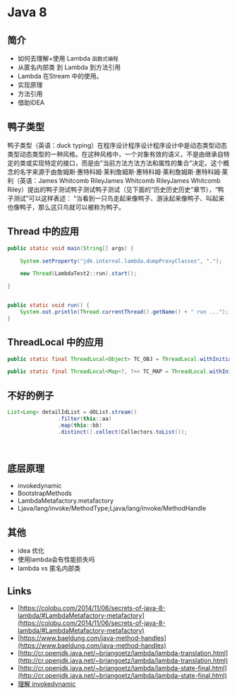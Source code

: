 # Java 8

## 简介

- 如何去理解+使用 Lambda `函数式编程`
- 从匿名内部类 到 Lambda 到方法引用
- Lambda 在Stream 中的使用。
- 实现原理
- 方法引用
- 借助IDEA

## 鸭子类型

鸭子类型（英语：duck typing）在程序设计程序设计程序设计中是动态类型动态类型动态类型的一种风格。在这种风格中，一个对象有效的语义，不是由继承自特定的类或实现特定的接口，而是由"当前方法方法方法和属性的集合"决定。这个概念的名字来源于由詹姆斯·惠特科姆·莱利詹姆斯·惠特科姆·莱利詹姆斯·惠特科姆·莱利（英语：James Whitcomb RileyJames Whitcomb RileyJames Whitcomb Riley）提出的鸭子测试鸭子测试鸭子测试（见下面的“历史历史历史”章节），“鸭子测试”可以这样表述：
“当看到一只鸟走起来像鸭子、游泳起来像鸭子、叫起来也像鸭子，那么这只鸟就可以被称为鸭子。

## Thread 中的应用

```java
public static void main(String[] args) {

    System.setProperty("jdk.internal.lambda.dumpProxyClasses", ".");

    new Thread(LambdaTest2::run).start();

}


public static void run() {
    System.out.println(Thread.currentThread().getName() + " run ...");
}

```

## ThreadLocal 中的应用

```java
public static final ThreadLocal<Object> TC_OBJ = ThreadLocal.withInitial(Object::new);

public static final ThreadLocal<Map<?, ?>> TC_MAP = ThreadLocal.withInitial(HashMap::new);

```

## 不好的例子

```java
List<Long> detailIdList = dOList.stream()
                .filter(this::aa)
                .map(this::bb)
                .distinct().collect(Collectors.toList());

            


```


## 底层原理

- invokedynamic
- BootstrapMethods
- LambdaMetafactory.metafactory
- Ljava/lang/invoke/MethodType;Ljava/lang/invoke/MethodHandle


## 其他

- idea 优化
- 使用lambda会有性能损失吗
- lambda vs 匿名内部类

## Links

- [https://colobu.com/2014/11/06/secrets-of-java-8-lambda/#LambdaMetafactory-metafactory](https://colobu.com/2014/11/06/secrets-of-java-8-lambda/#LambdaMetafactory-metafactory)
- [https://www.baeldung.com/java-method-handles](https://www.baeldung.com/java-method-handles)
- [http://cr.openjdk.java.net/~briangoetz/lambda/lambda-translation.html](http://cr.openjdk.java.net/~briangoetz/lambda/lambda-translation.html)
- [http://cr.openjdk.java.net/~briangoetz/lambda/lambda-state-final.html](http://cr.openjdk.java.net/~briangoetz/lambda/lambda-state-final.html)
- [理解 invokedynamic](https://www.jianshu.com/p/d74e92f93752)